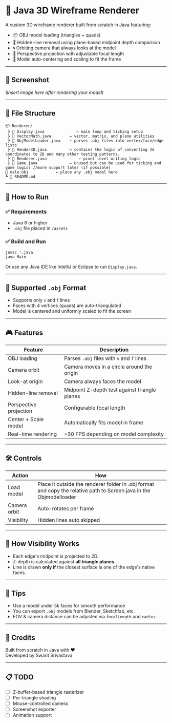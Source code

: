 # 🔷 Java 3D Wireframe Renderer

A custom 3D wireframe renderer built from scratch in Java featuring:

- 📦 OBJ model loading (triangles + quads)
- 🧠 Hidden-line removal using plane-based midpoint depth comparison
- 🌀 Orbiting camera that always looks at the model
- 📐 Perspective projection with adjustable focal length
- 🔲 Model auto-centering and scaling to fit the frame

---

## 📸 Screenshot

*(Insert image here after rendering your model)*

---

## 📂 File Structure

```
📦 Renderer/
 ┣ 📜 Display.java              ← main loop and ticking setup
 ┣ 📜 VectorMath.java        ← vector, matrix, and plane utilities
 ┣ 📜 ObjModelLoader.java    ← parses .obj files into vertex/face/edge lists
 ┣ 📜 Render3D.java          ← contains the logic of converting 3d coordinates to 2D and many other testing patterns.
 ┣ 📜 Renderer.java              ← pixel level writing logic
 ┣ 📜 Game.java              ← Unused but can be used for ticking and game logics //more support later (if possible)
📜 male.obj            ← place any .obj model here
┗ 📜 README.md
```

---

## 🚀 How to Run

### ✅ Requirements
- Java 8 or higher
- `.obj` file placed in `/assets`

### ✅ Build and Run
```bash
javac *.java
java Main
```

Or use any Java IDE like IntelliJ or Eclipse to run `Display.java`.

---

## 📁 Supported `.obj` Format

- Supports only `v` and `f` lines
- Faces with 4 vertices (quads) are auto-triangulated
- Model is centered and uniformly scaled to fit the screen

---

## 🎮 Features

| Feature              | Description                                         |
|----------------------|-----------------------------------------------------|
| OBJ loading          | Parses `.obj` files with `v` and `f` lines          |
| Camera orbit         | Camera moves in a circle around the origin          |
| Look-at origin       | Camera always faces the model                       |
| Hidden-line removal  | Midpoint Z-depth test against triangle planes       |
| Perspective projection | Configurable focal length                         |
| Center + Scale model | Automatically fits model in frame                   |
| Real-time rendering  | ~30 FPS depending on model complexity               |

---

## 🛠️ Controls

| Action        | How                      |
|---------------|---------------------------|
| Load model    | Place it outside the renderer folder in .obj format and copy the relative path to Screen.java in the Objmodelloader|
| Camera orbit  | Auto-rotates per frame     |
| Visibility    | Hidden lines auto skipped  |

---

## 📌 How Visibility Works

- Each edge's midpoint is projected to 2D.
- Z-depth is calculated against **all triangle planes**.
- Line is drawn **only if** the closest surface is one of the edge's native faces.

---

## 🧠 Tips

- Use a model under 5k faces for smooth performance
- You can export `.obj` models from Blender, Sketchfab, etc.
- FOV & camera distance can be adjusted via `focalLength` and `radius`

---

## 🤖 Credits

Built from scratch in Java with ❤️  
Developed by Swarit Srivastava

---

## 📋 TODO

- [ ] Z-buffer-based triangle rasterizer
- [ ] Per-triangle shading
- [ ] Mouse-controlled camera
- [ ] Screenshot exporter
- [ ] Animation support
